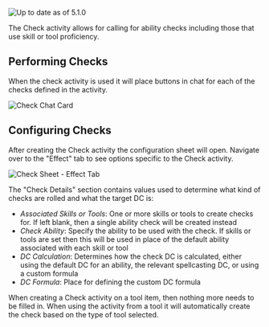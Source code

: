 ![Up to date as of 5.1.0](https://img.shields.io/static/v1?label=dnd5e&message=5.1.0&color=informational)

The Check activity allows for calling for ability checks including those that use skill or tool proficiency.


## Performing Checks

When the check activity is used it will place buttons in chat for each of the checks defined in the activity.

![Check Chat Card](https://raw.githubusercontent.com/foundryvtt/dnd5e/publish-wiki/wiki/images/activities/check-card.jpg)

## Configuring Checks

After creating the Check activity the configuration sheet will open. Navigate over to the "Effect" tab to see options specific to the Check activity.

![Check Sheet - Effect Tab](https://raw.githubusercontent.com/foundryvtt/dnd5e/publish-wiki/wiki/images/activities/check-effect.jpg)

The "Check Details" section contains values used to determine what kind of checks are rolled and what the target DC is:
- *Associated Skills or Tools*: One or more skills or tools to create checks for. If left blank, then a single ability check will be created instead
- *Check Ability*: Specify the ability to be used with the check. If skills or tools are set then this will be used in place of the default ability associated with each skill or tool
- *DC Calculation*: Determines how the check DC is calculated, either using the default DC for an ability, the relevant spellcasting DC, or using a custom formula
- *DC Formula*: Place for defining the custom DC formula

When creating a Check activity on a tool item, then nothing more needs to be filled in. When using the activity from a tool it will automatically create the check based on the type of tool selected.
